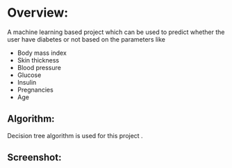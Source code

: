 # Overview:
A machine learning based project which can be used to predict whether the user have diabetes or not based on the parameters like

- Body mass index
- Skin thickness
- Blood pressure
- Glucose
- Insulin
- Pregnancies
- Age

## Algorithm:
Decision tree algorithm is used for this project .

## Screenshot:
